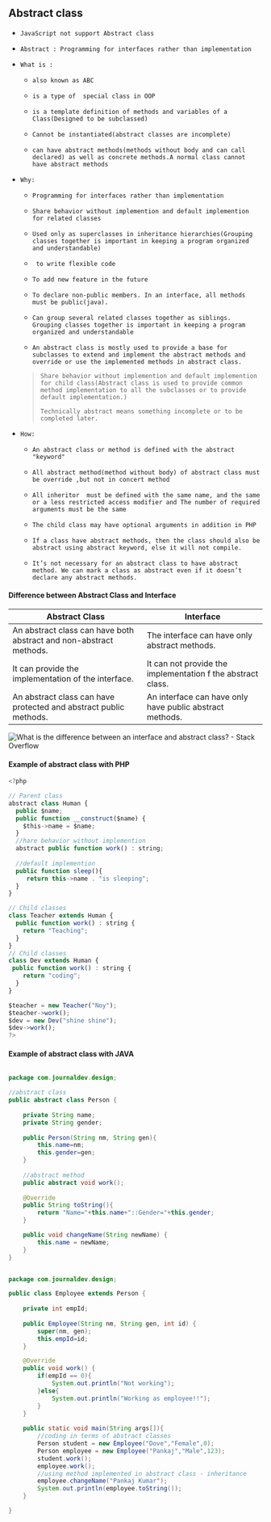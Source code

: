  

##  Abstract class 

- `JavaScript not support Abstract class`
- `Abstract : Programming for interfaces rather than implementation`

- `What is : `

  - `also known as ABC`

  - `is a type of  special class in OOP` 

  - `is a template definition of methods and variables of a Class(Designed to be subclassed)`

  - `Cannot be instantiated(abstract classes are incomplete) `

  - `can have abstract methods(methods without body and can call declared) as well as concrete methods.A normal class cannot have abstract methods`

- `Why:`

  - `Programming for interfaces rather than implementation`

  - ` Share behavior without implemention and default implemention for related classes   ` 

  - `Used only as superclasses in inheritance hierarchies(Grouping classes together is important in keeping a program organized and understandable)`

  - ` to write flexible code`

  - `To add new feature in the future`

  - `To declare non-public members. In an interface, all methods must be public(java).`

  - `Can group several related classes together as siblings. Grouping classes together is important in keeping a program organized and understandable`

  - `An abstract class is mostly used to provide a base for subclasses to extend and implement the abstract methods and override or use the implemented methods in abstract class.`

    
  >`Share behavior without implemention and default implemention for child class(Abstract class is used to provide common method implementation to all the subclasses or to provide default implementation.)`
  >
  >`Technically abstract means something incomplete or to be completed later.`

    

- `How:`

    - `An abstract class or method is defined with the abstract "keyword"`

    - `All abstract method(method without body) of abstract class must be override ,but not in concert method`
    
    - `All inheritor  must be defined with the same name, and the same or a less restricted access modifier and The number of required arguments must be the same`
    
    - `The child class may have optional arguments in addition in PHP`
    
    - `If a class have abstract methods, then the class should also be abstract using abstract keyword, else it will not compile.`
    
    - `It’s not necessary for an abstract class to have abstract method. We can mark a class as abstract even if it doesn’t declare any abstract methods.`
    
      
    
      



#### Difference between Abstract Class and Interface

| **Abstract Class**                                           | **Interface**                                               |
| ------------------------------------------------------------ | ----------------------------------------------------------- |
| An abstract class can have both abstract and non-abstract methods. | The interface can have only abstract methods.               |
| It can provide the implementation of the interface.          | It can not provide the implementation f the abstract class. |
| An abstract class can have protected and abstract public methods. | An interface can have only have public abstract methods.    |

![What is the difference between an interface and abstract class? - Stack  Overflow](https://i.stack.imgur.com/Xf8Yz.png)







#### Example of abstract class with PHP

```js
<?php

// Parent class
abstract class Human {
  public $name;
  public function __construct($name) {
    $this->name = $name;
  }
  //hare behavior without implemention 
  abstract public function work() : string;
    
  //default implemention 
  public function sleep(){
     return this->name . "is sleeping";
  }  
}

// Child classes
class Teacher extends Human {
  public function work() : string {
    return "Teaching";
  }
}
// Child classes
class Dev extends Human {
 public function work() : string {
    return "coding";
  }
}

$teacher = new Teacher("Noy");
$teacher->work();
$dev = new Dev("shine shine");
$dev->work();
?>
```





#### Example of abstract class with JAVA

```java

package com.journaldev.design;

//abstract class
public abstract class Person {
	
	private String name;
	private String gender;
	
	public Person(String nm, String gen){
		this.name=nm;
		this.gender=gen;
	}
	
	//abstract method
	public abstract void work();
	
	@Override
	public String toString(){
		return "Name="+this.name+"::Gender="+this.gender;
	}

	public void changeName(String newName) {
		this.name = newName;
	}	
}


package com.journaldev.design;

public class Employee extends Person {
	
	private int empId;
	
	public Employee(String nm, String gen, int id) {
		super(nm, gen);
		this.empId=id;
	}

	@Override
	public void work() {
		if(empId == 0){
			System.out.println("Not working");
		}else{
			System.out.println("Working as employee!!");
		}
	}
	
	public static void main(String args[]){
		//coding in terms of abstract classes
		Person student = new Employee("Dove","Female",0);
		Person employee = new Employee("Pankaj","Male",123);
		student.work();
		employee.work();
		//using method implemented in abstract class - inheritance
		employee.changeName("Pankaj Kumar");
		System.out.println(employee.toString());
	}

}

```





